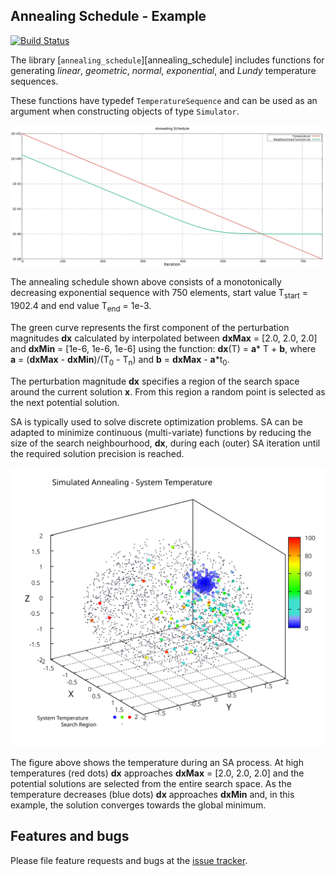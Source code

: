 ##  Annealing Schedule - Example
[![Build Status](https://travis-ci.com/simphotonics/simulated_annealing.svg?branch=main)](https://travis-ci.com/simphotonics/simulated_annealing)

The library [`annealing_schedule`][annealing_schedule] includes functions for generating
*linear*, *geometric*, *normal*, *exponential*, and *Lundy*
temperature sequences.

These functions have typedef `TemperatureSequence` and can be used as an argument when
constructing objects of type `Simulator`.


![Annealing Schedule](https://raw.githubusercontent.com/simphotonics/simulated_annealing/main/example/plots/annealing_schedule.svg)

The annealing schedule shown above consists of a monotonically decreasing exponential sequence
with 750 elements, start value T<sub>start</sub> = 1902.4 and end value T<sub>end</sub> = 1e-3.

The green curve represents the first component of the perturbation magnitudes **dx**
calculated by interpolated between **dxMax**&nbsp;=&nbsp;\[2.0,&nbsp;2.0,&nbsp;2.0\]
and **dxMin**&nbsp;=&nbsp;\[1e-6,&nbsp;1e-6,&nbsp;1e-6\] using the
function: **dx**(T)&nbsp;=&nbsp;**a**\*&nbsp;T&nbsp;+&nbsp;**b**,
where **a**&nbsp;=&nbsp;(**dxMax**&nbsp;-&nbsp;**dxMin**)/(T<sub>0</sub>&nbsp;-&nbsp;T<sub>n</sub>) and **b**&nbsp;=&nbsp;**dxMax**&nbsp;-&nbsp;**a**\*t<sub>0</sub>.

The perturbation magnitude **dx** specifies a region of the search space around
the current solution **x**. From this region a random point is selected as the
next potential solution.

SA is typically used to solve discrete optimization problems.
SA can be adapted to minimize continuous (multi-variate) functions by reducing the size of the
search neighbourhood, **dx**, during each (outer) SA iteration until the required solution precision
is reached.


![Temperature 3D](https://raw.githubusercontent.com/simphotonics/simulated_annealing/main/example/plots/temperature.svg?sanitize=true)

The figure above shows the temperature during an SA process. At high temperatures (red dots) **dx** approaches **dxMax**&nbsp;=&nbsp;\[2.0,&nbsp;2.0,&nbsp;2.0\] and the potential solutions are selected from the entire search space.
As the temperature decreases (blue dots) **dx** approaches **dxMin** and, in this example, the solution converges towards the global minimum.

## Features and bugs
Please file feature requests and bugs at the [issue tracker].

[issue tracker]: https://github.com/simphotonics/simulated_annealing/issues

[AnnealingSchedule]: https://pub.dev/documentation/simulated_annealing/latest/simulated_annealing/AnnealingSchedule-class.html
